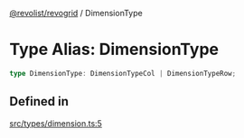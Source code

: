 [@revolist/revogrid](README.md) / DimensionType

# Type Alias: DimensionType

```ts
type DimensionType: DimensionTypeCol | DimensionTypeRow;
```

## Defined in

[src/types/dimension.ts:5](https://github.com/revolist/revogrid/blob/5b9d5acc12b1e8b58b94bf47dcbc001b6b394655/src/types/dimension.ts#L5)
